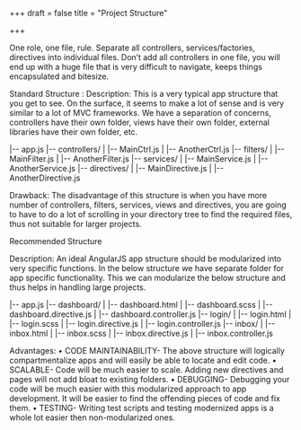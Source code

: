 +++
draft = false
title = "Project Structure"

+++

One role, one file, rule. Separate all controllers, services/factories, directives into individual files. Don’t add all controllers in one file, you will end up with a huge file that is very difficult to navigate, keeps things encapsulated and bitesize.

Standard Structure :
Description: This is a very typical app structure that you get to see. On the surface, it seems to make a lot of sense and is very similar to a lot of MVC frameworks. We have a separation of concerns, controllers have their own folder, views have their own folder, external libraries have their own folder, etc.


|-- app.js
|-- controllers/
|   |-- MainCtrl.js
|   |-- AnotherCtrl.js
|-- filters/
|   |-- MainFilter.js
|   |-- AnotherFilter.js
|-- services/
|   |-- MainService.js
|   |-- AnotherService.js
|-- directives/
|   |-- MainDirective.js
|   |-- AnotherDirective.js

Drawback: The disadvantage of this structure is when you have more number of controllers, filters, services, views and directives, you are going to have to do a lot of scrolling in your directory tree to find the required files, thus not suitable for larger projects.

Recommended Structure

Description: An ideal AngularJS app structure should be modularized into very specific functions. In the below structure we have separate folder for app specific functionality. This we can modularize the below structure and thus helps in handling large projects.

|-- app.js
|-- dashboard/
|   |-- dashboard.html
|   |-- dashboard.scss
|   |-- dashboard.directive.js
|   |-- dashboard.controller.js
|-- login/
|   |-- login.html
|   |-- login.scss
|   |-- login.directive.js
|   |-- login.controller.js
|-- inbox/
|   |-- inbox.html
|   |-- inbox.scss
|   |-- inbox.directive.js
|   |-- inbox.controller.js


Advantages:
•	CODE MAINTAINABILITY- The above structure will logically compartmentalize apps and will easily be able to locate and edit code.
•	SCALABLE- Code will be much easier to scale. Adding new directives and pages will not add bloat to existing folders.
•	DEBUGGING- Debugging your code will be much easier with this modularized approach to app development. It will be easier to find the offending pieces of code and fix them.
•	TESTING- Writing test scripts and testing modernized apps is a whole lot easier then non-modularized ones.

